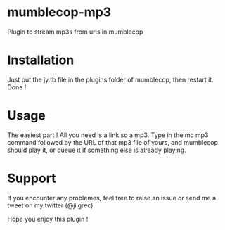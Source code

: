 # mumblecop-mp3
Plugin to stream mp3s from urls in mumblecop

# Installation

Just put the jy.tb file in the plugins folder of mumblecop, then restart it. Done !

# Usage

The easiest part ! All you need is a link so a mp3. Type in the mc mp3 command followed by the URL of that mp3 file of yours, and mumblecop should play it, or queue it if something else is already playing.

# Support

If you encounter any problemes, feel free to raise an issue or send me a tweet on my twitter (@jiigrec).

Hope you enjoy this plugin !
